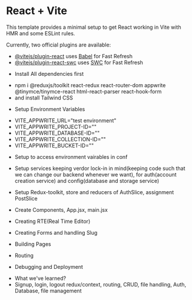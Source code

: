 # React + Vite

This template provides a minimal setup to get React working in Vite with HMR and some ESLint rules.

Currently, two official plugins are available:

- [@vitejs/plugin-react](https://github.com/vitejs/vite-plugin-react/blob/main/packages/plugin-react/README.md) uses [Babel](https://babeljs.io/) for Fast Refresh
- [@vitejs/plugin-react-swc](https://github.com/vitejs/vite-plugin-react-swc) uses [SWC](https://swc.rs/) for Fast Refresh


* Install All dependencies first
- npm i @reduxjs/toolkit react-redux react-router-dom appwrite @tinymce/tinymce-react html-react-parser react-hook-form
- and install Tailwind CSS

* Setup Environment Variables
- VITE_APPWRITE_URL="test environment"
- VITE_APPWRITE_PROJECT-ID=""
- VITE_APPWRITE_DATABASE-ID=""
- VITE_APPWRITE_COLLECTION-ID=""
- VITE_APPWRITE_BUCKET-ID=""

* Setup to access environment vairables in conf

* Setup services keeping verdor lock-in in mind(keeping code such that we can change our backend whenever we want), for auth(account creation service) and config(database and storage service)

* Setup Redux-toolkit, store and reducers of AuthSlice, assignment PostSlice

* Create Components, App.jsx, main.jsx

* Creating RTE(Real Time Editor)

* Creating Forms and handling Slug

* Building Pages

* Routing

* Debugging and Deployment

- What we've learned?
- Signup, login, logout redux/context, routing, CRUD, file handling, Auth, Database, file management
